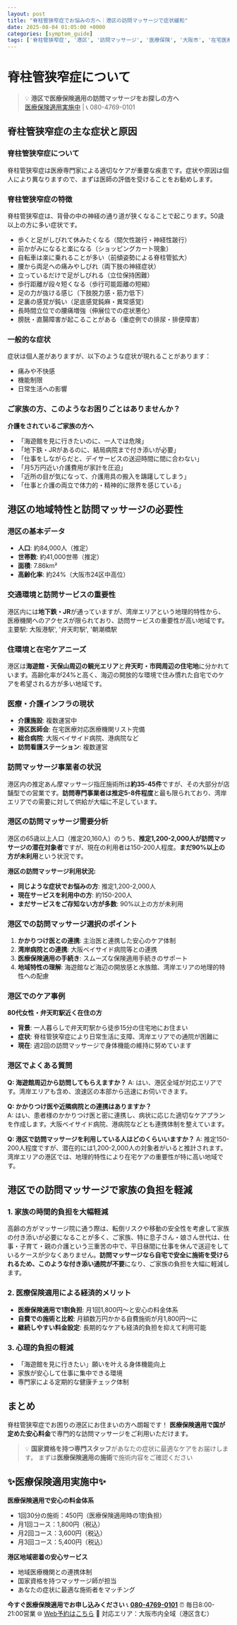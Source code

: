 ```yaml
---
layout: post
title: "脊柱管狭窄症でお悩みの方へ｜港区の訪問マッサージで症状緩和"
date: 2025-08-04 01:05:00 +0000
categories: [symptom_guide]
tags: ['脊柱管狭窄症', '港区', '訪問マッサージ', '医療保険', '大阪市', '在宅医療']
---
```



# 脊柱管狭窄症について

> 💡 **港区で医療保険適用の訪問マッサージをお探しの方へ**  
> [医療保険適用実施中](https://peraichi.com/landing_pages/view/himawari-massage/) | 📞 080-4769-0101

## 脊柱管狭窄症の主な症状と原因

### 脊柱管狭窄症について
脊柱管狭窄症は医療専門家による適切なケアが重要な疾患です。症状や原因は個人により異なりますので、まずは医師の評価を受けることをお勧めします。

### 脊柱管狭窄症の特徴
脊柱管狭窄症は、背骨の中の神経の通り道が狭くなることで起こります。50歳以上の方に多い症状です。
- 歩くと足がしびれて休みたくなる（間欠性跛行・神経性跛行）
- 前かがみになると楽になる（ショッピングカート現象）
- 自転車は楽に乗れることが多い（前傾姿勢による脊柱管拡大）
- 腰から両足への痛みやしびれ（両下肢の神経症状）
- 立っているだけで足がしびれる（立位保持困難）
- 歩行距離が段々短くなる（歩行可能距離の短縮）
- 足の力が抜ける感じ（下肢脱力感・筋力低下）
- 足裏の感覚が鈍い（足底感覚鈍麻・異常感覚）
- 長時間立位での腰痛増強（伸展位での症状悪化）
- 膀胱・直腸障害が起こることがある（重症例での排尿・排便障害）

### 一般的な症状
症状は個人差がありますが、以下のような症状が現れることがあります：
- 痛みや不快感
- 機能制限
- 日常生活への影響

### ご家族の方、このようなお困りごとはありませんか？
**介護をされているご家族の方へ**
- 「海遊館を見に行きたいのに、一人では危険」
- 「地下鉄・JRがあるのに、結局病院まで付き添いが必要」
- 「仕事をしながらだと、デイサービスの送迎時間に間に合わない」
- 「月5万円近い介護費用が家計を圧迫」
- 「近所の目が気になって、介護用具の搬入を躊躇してしまう」
- 「仕事と介護の両立で体力的・精神的に限界を感じている」

## 港区の地域特性と訪問マッサージの必要性

### 港区の基本データ
- **人口**: 約84,000人（推定）
- **世帯数**: 約41,000世帯（推定）
- **面積**: 7.86km²
- **高齢化率**: 約24%（大阪市24区中高位）

### 交通環境と訪問サービスの重要性
港区内には**地下鉄・JR**が通っていますが、湾岸エリアという地理的特性から、医療機関へのアクセスが限られており、訪問サービスの重要性が高い地域です。
主要駅: 大阪港駅', '弁天町駅', '朝潮橋駅

### 住環境と在宅ケアニーズ
港区は**海遊館・天保山周辺の観光エリア**と**弁天町・市岡周辺の住宅地**に分かれています。高齢化率が24%と高く、海辺の開放的な環境で住み慣れた自宅でのケアを希望される方が多い地域です。

### 医療・介護インフラの現状
- **介護施設**: 複数運営中
- **港区医師会**: 在宅医療対応医療機関リスト完備
- **総合病院**: 大阪ベイサイド病院、港病院など
- **訪問看護ステーション**: 複数運営

### 訪問マッサージ事業者の状況
港区内の推定あん摩マッサージ指圧施術所は**約35-45件**ですが、その大部分が店舗型での営業です。**訪問専門事業者は推定5-8件程度**と最も限られており、湾岸エリアでの需要に対して供給が大幅に不足しています。

### 港区の訪問マッサージ需要分析
港区の65歳以上人口（推定20,160人）のうち、**推定1,200-2,000人が訪問マッサージの潜在対象者**ですが、現在の利用者は150-200人程度。**まだ90%以上の方が未利用**という状況です。

**港区の訪問マッサージ利用状況:**
- **同じような症状でお悩みの方**: 推定1,200-2,000人
- **現在サービスを利用中の方**: 約150-200人  
- **まだサービスをご存知ない方が多数**: 90%以上の方が未利用

### 港区での訪問マッサージ選択のポイント
1. **かかりつけ医との連携**: 主治医と連携した安心のケア体制
2. **湾岸病院との連携**: 大阪ベイサイド病院等との連携
3. **医療保険適用の手続き**: スムーズな保険適用手続きのサポート
4. **地域特性の理解**: 海遊館など海辺の開放感と水族館、湾岸エリアの地理的特性への配慮

### 港区でのケア事例
**80代女性・弁天町駅近く在住の方**
- **背景**: 一人暮らしで弁天町駅から徒歩15分の住宅地にお住まい
- **症状**: 脊柱管狭窄症により日常生活に支障、湾岸エリアでの通院が困難に
- **現在**: 週2回の訪問マッサージで身体機能の維持に努めています

### 港区でよくある質問
**Q: 海遊館周辺から訪問してもらえますか？**
A: はい、港区全域が対応エリアです。湾岸エリアも含め、浪速区の本部から迅速にお伺いできます。

**Q: かかりつけ医や近隣病院との連携はありますか？**  
A: はい、患者様のかかりつけ医と密に連携し、病状に応じた適切なケアプランを作成します。大阪ベイサイド病院、港病院などとも連携体制を整えています。

**Q: 港区で訪問マッサージを利用している人はどのくらいいますか？**
A: 推定150-200人程度ですが、潜在的には1,200-2,000人の対象者がいると推計されます。湾岸エリアの港区では、地理的特性により在宅ケアの重要性が特に高い地域です。

## 港区での訪問マッサージで家族の負担を軽減

### 1. 家族の時間的負担を大幅軽減
高齢の方がマッサージ院に通う際は、転倒リスクや移動の安全性を考慮して家族の付き添いが必要になることが多く、ご家族、特に息子さん・娘さん世代は、仕事・子育て・親の介護という三重苦の中で、平日昼間に仕事を休んで送迎をしているケースが少なくありません。**訪問マッサージなら自宅で安全に施術を受けられるため、このような付き添い通院が不要**になり、ご家族の負担を大幅に軽減します。

### 2. 医療保険適用による経済的メリット
- **医療保険適用で1割負担**: 月1回1,800円～と安心の料金体系
- **自費での施術と比較**: 月額数万円かかる自費施術が月1,800円～に
- **継続しやすい料金設定**: 長期的なケアも経済的負担を抑えて利用可能

### 3. 心理的負担の軽減
- 「海遊館を見に行きたい」願いを叶える身体機能向上
- 家族が安心して仕事に集中できる環境
- 専門家による定期的な健康チェック体制

## まとめ
脊柱管狭窄症でお困りの港区にお住まいの方へ朗報です！
**医療保険適用で国が定めた安心料金**で専門的な訪問マッサージをご利用いただけます。

> 💡 **国家資格を持つ専門スタッフ**があなたの症状に最適なケアをお届けします。
> まずは**医療保険適用の施術**で施術内容をご確認ください

## ✨医療保険適用実施中✨

**医療保険適用で安心の料金体系**
- 1回30分の施術：450円（医療保険適用時の1割負担）
- 月1回コース：1,800円（税込）
- 月2回コース：3,600円（税込）
- 月3回コース：5,400円（税込）

**港区地域密着の安心サービス**
- 地域医療機関との連携体制
- 国家資格を持つマッサージ師が担当
- あなたの症状に最適な施術者をマッチング

**今すぐ医療保険適用でお申し込みください**
📞 **[080-4769-0101](tel:080-4769-0101)**
⏰ 毎日8:00-21:00営業
🌐 [Web予約はこちら](https://peraichi.com/landing_pages/view/himawari-massage/)
📍 対応エリア：大阪市内全域（港区含む）
